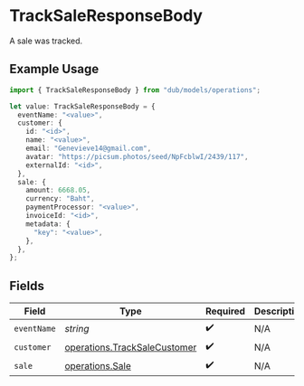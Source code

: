 # TrackSaleResponseBody

A sale was tracked.

## Example Usage

```typescript
import { TrackSaleResponseBody } from "dub/models/operations";

let value: TrackSaleResponseBody = {
  eventName: "<value>",
  customer: {
    id: "<id>",
    name: "<value>",
    email: "Genevieve14@gmail.com",
    avatar: "https://picsum.photos/seed/NpFcblwI/2439/117",
    externalId: "<id>",
  },
  sale: {
    amount: 6668.05,
    currency: "Baht",
    paymentProcessor: "<value>",
    invoiceId: "<id>",
    metadata: {
      "key": "<value>",
    },
  },
};
```

## Fields

| Field                                                                        | Type                                                                         | Required                                                                     | Description                                                                  |
| ---------------------------------------------------------------------------- | ---------------------------------------------------------------------------- | ---------------------------------------------------------------------------- | ---------------------------------------------------------------------------- |
| `eventName`                                                                  | *string*                                                                     | :heavy_check_mark:                                                           | N/A                                                                          |
| `customer`                                                                   | [operations.TrackSaleCustomer](../../models/operations/tracksalecustomer.md) | :heavy_check_mark:                                                           | N/A                                                                          |
| `sale`                                                                       | [operations.Sale](../../models/operations/sale.md)                           | :heavy_check_mark:                                                           | N/A                                                                          |